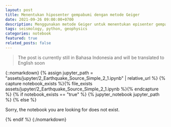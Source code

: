```yaml
---
layout: post
title: Menentukan hiposenter gempabumi dengan metode Geiger
date: 2021-09-26 09:00:00+0700
description: Menggunakan metode Geiger untuk menentukan episenter gempa bumi, dilakukan dengan Python
tags: seismology, python, geophysics
categories: notebook
featured: true
related_posts: false
---
```

> The post is currently still in Bahasa Indonesia and will be translated to English soon

{::nomarkdown}
{% assign jupyter_path = "assets/jupyter/2_Earthquake_Source_Simple_2_1.ipynb" | relative_url %}
{% capture notebook_exists %}{% file_exists assets/jupyter/2_Earthquake_Source_Simple_2_1.ipynb %}{% endcapture %}
{% if notebook_exists == "true" %}
    {% jupyter_notebook jupyter_path %}
{% else %}
    <p>Sorry, the notebook you are looking for does not exist.</p>
{% endif %}
{:/nomarkdown}

